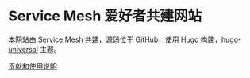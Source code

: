 # Service Mesh 爱好者共建网站

本网站由 Service Mesh 共建，源码位于 GitHub，使用 [Hugo](https://gohugo.io) 构建，[hugo-universal](https://github.com/devcows/hugo-universal-theme) 主题。

[贡献和使用说明](CONTRIBUTING.md)